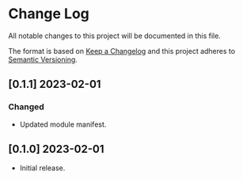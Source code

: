 # Change Log

All notable changes to this project will be documented in this file.

The format is based on [Keep a Changelog](http://keepachangelog.com/)
and this project adheres to [Semantic Versioning](http://semver.org/).

## [0.1.1] 2023-02-01

### Changed

- Updated module manifest.

## [0.1.0] 2023-02-01

- Initial release.
